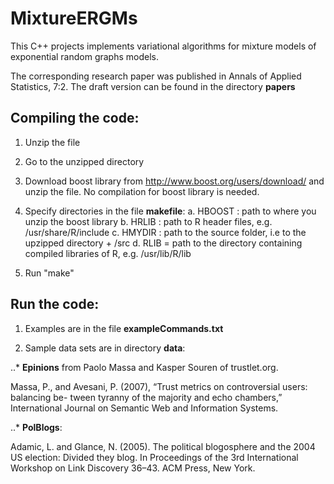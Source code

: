 # MixtureERGMs

This C++ projects implements variational algorithms for mixture models of exponential random graphs models.

The corresponding research paper was published in Annals of Applied Statistics, 7:2. The draft version can be found in the directory **papers**

## Compiling the code:

1. Unzip the file

2. Go to the unzipped directory

3. Download boost library from http://www.boost.org/users/download/ and unzip the file. No compilation for boost library is needed.

4. Specify directories in the file **makefile**:
	a. HBOOST : path to where you unzip the boost library
	b. HRLIB : path to R header files, e.g. /usr/share/R/include
	c. HMYDIR : path to the source folder, i.e to the upzipped directory + /src
	d. RLIB = path to the directory containing compiled libraries of R, e.g. /usr/lib/R/lib

5. Run "make"

## Run the code:

1. Examples are in the file **exampleCommands.txt**

2. Sample data sets are in directory **data**:

..* **Epinions** from Paolo Massa and Kasper Souren of trustlet.org.

Massa, P., and Avesani, P. (2007), “Trust metrics on controversial users: balancing be-
tween tyranny of the majority and echo chambers,” International Journal on Semantic
Web and Information Systems.

..* **PolBlogs**:

Adamic, L. and Glance, N. (2005). The political blogosphere and the 2004 US election:
Divided they blog. In Proceedings of the 3rd International Workshop on Link Discovery
36–43. ACM Press, New York.

